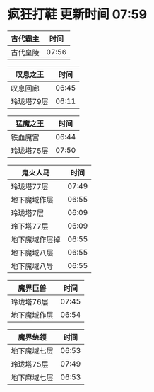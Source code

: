 # 疯狂打鞋 更新时间 07:59

| 古代霸主   | 时间    |
|--------|-------|
| 古代皇陵 | 07:56 |

| 叹息之王   | 时间    |
|--------|-------|
| 叹息回廊 | 06:45 |
| 玲珑塔79层 | 06:11 |

| 猛魔之王   | 时间    |
|--------|-------|
| 铁血魔宫 | 06:44 |
| 玲珑塔75层 | 07:50 |

| 鬼火人马   | 时间    |
|--------|-------|
| 玲珑塔77层 | 07:49 |
| 地下魔域作层 | 06:55 |
| 玲珑塔7层 | 06:09 |
| 玲下塔77层 | 06:09 |
| 地下魔域作层掉 | 06:55 |
| 地下魔域八层 | 06:55 |
| 地下魔域八导 | 06:55 |

| 魔界巨兽   | 时间    |
|--------|-------|
| 玲珑塔76层 | 07:45 |
| 地下魔域作层 | 06:54 |

| 魔界统领   | 时间    |
|--------|-------|
| 地下魔域七层 | 06:53 |
| 玲珑塔75层 | 07:49 |
| 地下麻域七层 | 06:53 |